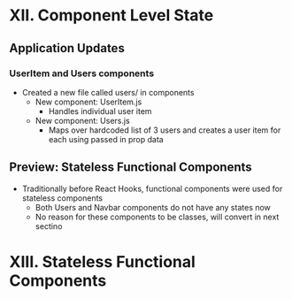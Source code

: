 # XII. Component Level State

## Application Updates

### UserItem and Users components

- Created a new file called users/ in components
  - New component: UserItem.js
    - Handles individual user item
  - New component: Users.js
    - Maps over hardcoded list of 3 users and creates a user item for each using passed in prop data

## Preview: Stateless Functional Components

- Traditionally before React Hooks, functional components were used for stateless components
  - Both Users and Navbar components do not have any states now
  - No reason for these components to be classes, will convert in next sectino

# XIII. Stateless Functional Components
